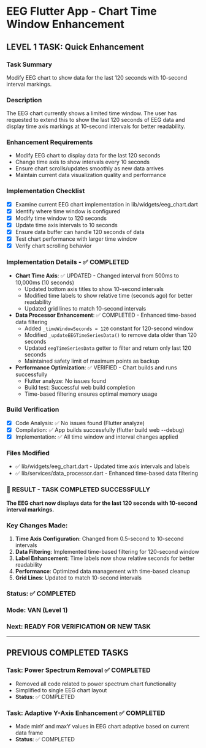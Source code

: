 ﻿# EEG Flutter App - Chart Time Window Enhancement

## LEVEL 1 TASK: Quick Enhancement

### Task Summary
Modify EEG chart to show data for the last 120 seconds with 10-second interval markings.

### Description
The EEG chart currently shows a limited time window. The user has requested to extend this to show the last 120 seconds of EEG data and display time axis markings at 10-second intervals for better readability.

### Enhancement Requirements
- Modify EEG chart to display data for the last 120 seconds
- Change time axis to show intervals every 10 seconds
- Ensure chart scrolls/updates smoothly as new data arrives
- Maintain current data visualization quality and performance

### Implementation Checklist
- [x] Examine current EEG chart implementation in lib/widgets/eeg_chart.dart
- [x] Identify where time window is configured
- [x] Modify time window to 120 seconds
- [x] Update time axis intervals to 10 seconds
- [x] Ensure data buffer can handle 120 seconds of data
- [x] Test chart performance with larger time window
- [x] Verify chart scrolling behavior

### Implementation Details - ✅ COMPLETED
- **Chart Time Axis**: ✅ UPDATED - Changed interval from 500ms to 10,000ms (10 seconds)
  - Updated bottom axis titles to show 10-second intervals
  - Modified time labels to show relative time (seconds ago) for better readability
  - Updated grid lines to match 10-second intervals
- **Data Processor Enhancement**: ✅ COMPLETED - Enhanced time-based data filtering
  - Added `_timeWindowSeconds = 120` constant for 120-second window
  - Modified `_updateEEGTimeSeriesData()` to remove data older than 120 seconds
  - Updated `eegTimeSeriesData` getter to filter and return only last 120 seconds
  - Maintained safety limit of maximum points as backup
- **Performance Optimization**: ✅ VERIFIED - Chart builds and runs successfully
  - Flutter analyze: No issues found
  - Build test: Successful web build completion
  - Time-based filtering ensures optimal memory usage

### Build Verification
- [x] Code Analysis: ✅ No issues found (Flutter analyze)
- [x] Compilation: ✅ App builds successfully (flutter build web --debug)
- [x] Implementation: ✅ All time window and interval changes applied

### Files Modified
- ✅ lib/widgets/eeg_chart.dart - Updated time axis intervals and labels
- ✅ lib/services/data_processor.dart - Enhanced time-based data filtering

### 🎯 RESULT - TASK COMPLETED SUCCESSFULLY

**The EEG chart now displays data for the last 120 seconds with 10-second interval markings.**

### Key Changes Made:
1. **Time Axis Configuration**: Changed from 0.5-second to 10-second intervals
2. **Data Filtering**: Implemented time-based filtering for 120-second window
3. **Label Enhancement**: Time labels now show relative seconds for better readability
4. **Performance**: Optimized data management with time-based cleanup
5. **Grid Lines**: Updated to match 10-second intervals

### Status: ✅ COMPLETED
### Mode: VAN (Level 1)
### Next: READY FOR VERIFICATION OR NEW TASK

---

## PREVIOUS COMPLETED TASKS

### Task: Power Spectrum Removal ✅ COMPLETED
- Removed all code related to power spectrum chart functionality
- Simplified to single EEG chart layout
- **Status**: ✅ COMPLETED

### Task: Adaptive Y-Axis Enhancement ✅ COMPLETED
- Made minY and maxY values in EEG chart adaptive based on current data frame
- **Status**: ✅ COMPLETED
